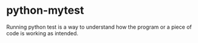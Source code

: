 # python-mytest

Running python test is a way to understand how the program or a piece of code is working as intended.
